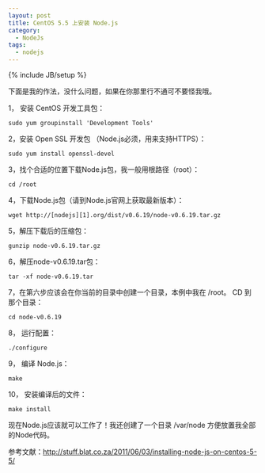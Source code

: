 ```yaml
---
layout: post
title: CentOS 5.5 上安装 Node.js
category:
  - NodeJs
tags:
  - nodejs
---
```

{% include JB/setup %}

下面是我的作法，没什么问题，如果在你那里行不通可不要怪我哦。

1， 安装 CentOS 开发工具包：

    sudo yum groupinstall 'Development Tools'

2，安装 Open SSL 开发包 （Node.js必须，用来支持HTTPS）：

    sudo yum install openssl-devel 

3，找个合适的位置下载Node.js包，我一般用根路径（root）：

    cd /root

4，下载Node.js包（请到Node.js官网上获取最新版本）：

    wget http://[nodejs][1].org/dist/v0.6.19/node-v0.6.19.tar.gz

5，解压下载后的压缩包：

    gunzip node-v0.6.19.tar.gz

6，解压node-v0.6.19.tar包：

    tar -xf node-v0.6.19.tar

7，在第六步应该会在你当前的目录中创建一个目录，本例中我在 /root。 CD 到那个目录：

    cd node-v0.6.19

8， 运行配置：

    ./configure

9， 编译 Node.js：

    make

10， 安装编译后的文件：

    make install

现在Node.js应该就可以工作了！我还创建了一个目录 /var/node 方便放置我全部的Node代码。

参考文献：http://stuff.blat.co.za/2011/06/03/installing-node-js-on-centos-5-5/

 [1]: http://jiguang.github.com/index.php/tag/nodejs-2/ "nodejs"